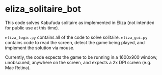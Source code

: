 # eliza_solitaire_bot

This code solves Kabufuda solitaire as implemented in Eliza (not intended for public use at this time).

`eliza_logic.py` contains all of the code to solve solitaire. `eliza_gui.py` contains code to read the screen, detect the game being played, and implement the solution via mouse.

Currently, the code expects the game to be running in a 1600x900 window, unobscured, anywhere on the screen, and expects a 2x DPI screen (e.g. Mac Retina).
